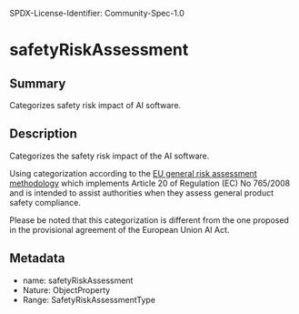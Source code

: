 SPDX-License-Identifier: Community-Spec-1.0

# safetyRiskAssessment

## Summary

Categorizes safety risk impact of AI software.

## Description

Categorizes the safety risk impact of the AI software.

Using categorization according to the [EU general risk assessment methodology](https://ec.europa.eu/docsroom/documents/17107) which implements Article 20 of Regulation (EC) No 765/2008 and is intended to assist authorities when they assess general product safety compliance.

Please be noted that this categorization is different from the one proposed in the provisional agreement of the European Union AI Act.

## Metadata

- name: safetyRiskAssessment
- Nature: ObjectProperty
- Range: SafetyRiskAssessmentType
